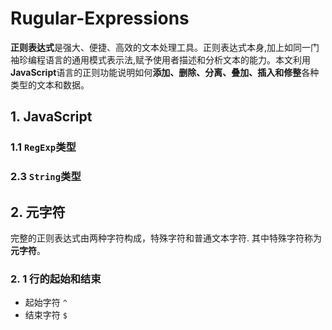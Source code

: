 # Rugular-Expressions

**正则表达式**是强大、便捷、高效的文本处理工具。正则表达式本身,加上如同一门袖珍编程语言的通用模式表示法,赋予使用者描述和分析文本的能力。本文利用**JavaScript**语言的正则功能说明如何**添加、删除、分离、叠加、插入和修整**各种类型的文本和数据。


## 1. JavaScript

### 1.1 `RegExp`类型

### 2.3 `String`类型










## 2. 元字符

完整的正则表达式由两种字符构成，特殊字符和普通文本字符. 其中特殊字符称为**元字符**。

### 2. 1 行的起始和结束

- 起始字符 `^`
- 结束字符 `$`



